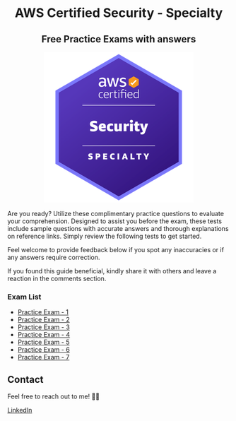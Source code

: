 <div align="center">
<h1>AWS Certified Security - Specialty</h1>
<h2>Free Practice Exams with answers</h2>

<img src="../images/AWS-Certified-Security-Specialty_badge.png">
</div>

Are you ready? Utilize these complimentary practice questions to evaluate your comprehension. Designed to assist you before the exam, these tests include sample questions with accurate answers and thorough explanations on reference links. Simply review the following tests to get started.

Feel welcome to provide feedback below if you spot any inaccuracies or if any answers require correction.

If you found this guide beneficial, kindly share it with others and leave a reaction in the comments section.

### Exam List

- [Practice Exam - 1](./practice-exam-01.md)
- [Practice Exam - 2](./practice-exam-02.md)
- [Practice Exam - 3](./practice-exam-03.md)
- [Practice Exam - 4](./practice-exam-04.md)
- [Practice Exam - 5](./practice-exam-05.md)
- [Practice Exam - 6](./practice-exam-06.md)
- [Practice Exam - 7](./practice-exam-07.md)

## Contact

Feel free to reach out to me! 👨‍💻 <br />

<a href="https://www.linkedin.com/in/rogertn">LinkedIn</a>
